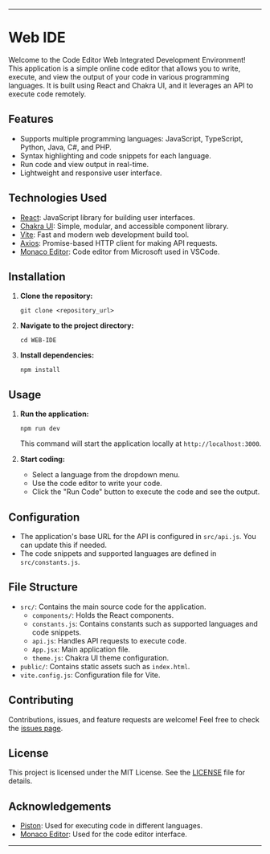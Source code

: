 

---

# Web IDE

Welcome to the Code Editor Web Integrated Development Environment! This application is a simple online code editor that allows you to write, execute, and view the output of your code in various programming languages. It is built using React and Chakra UI, and it leverages an API to execute code remotely.

## Features

- Supports multiple programming languages: JavaScript, TypeScript, Python, Java, C#, and PHP.
- Syntax highlighting and code snippets for each language.
- Run code and view output in real-time.
- Lightweight and responsive user interface.

## Technologies Used

- [React](https://reactjs.org/): JavaScript library for building user interfaces.
- [Chakra UI](https://chakra-ui.com/): Simple, modular, and accessible component library.
- [Vite](https://vitejs.dev/): Fast and modern web development build tool.
- [Axios](https://axios-http.com/): Promise-based HTTP client for making API requests.
- [Monaco Editor](https://microsoft.github.io/monaco-editor/): Code editor from Microsoft used in VSCode.

## Installation

1. **Clone the repository:**

    ```shell
    git clone <repository_url>
    ```

2. **Navigate to the project directory:**

    ```shell
    cd WEB-IDE
    ```

3. **Install dependencies:**

    ```shell
    npm install
    ```

## Usage

1. **Run the application:**

    ```shell
    npm run dev
    ```

    This command will start the application locally at `http://localhost:3000`.

2. **Start coding:**

    - Select a language from the dropdown menu.
    - Use the code editor to write your code.
    - Click the "Run Code" button to execute the code and see the output.

## Configuration

- The application's base URL for the API is configured in `src/api.js`. You can update this if needed.
- The code snippets and supported languages are defined in `src/constants.js`.

## File Structure

- `src/`: Contains the main source code for the application.
    - `components/`: Holds the React components.
    - `constants.js`: Contains constants such as supported languages and code snippets.
    - `api.js`: Handles API requests to execute code.
    - `App.jsx`: Main application file.
    - `theme.js`: Chakra UI theme configuration.
- `public/`: Contains static assets such as `index.html`.
- `vite.config.js`: Configuration file for Vite.

## Contributing

Contributions, issues, and feature requests are welcome! Feel free to check the [issues page](#).

## License

This project is licensed under the MIT License. See the [LICENSE](#) file for details.

## Acknowledgements

- [Piston](https://piston-lang.org/): Used for executing code in different languages.
- [Monaco Editor](https://microsoft.github.io/monaco-editor/): Used for the code editor interface.

---

